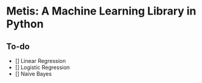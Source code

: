 # Metis: A Machine Learning Library in Python
## To-do
- [] Linear Regression
- [] Logistic Regression
- [] Naive Bayes
